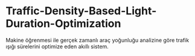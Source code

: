 # Traffic-Density-Based-Light-Duration-Optimization
Makine öğrenmesi ile gerçek zamanlı araç yoğunluğu analizine göre trafik ışığı sürelerini optimize eden akıllı sistem.
